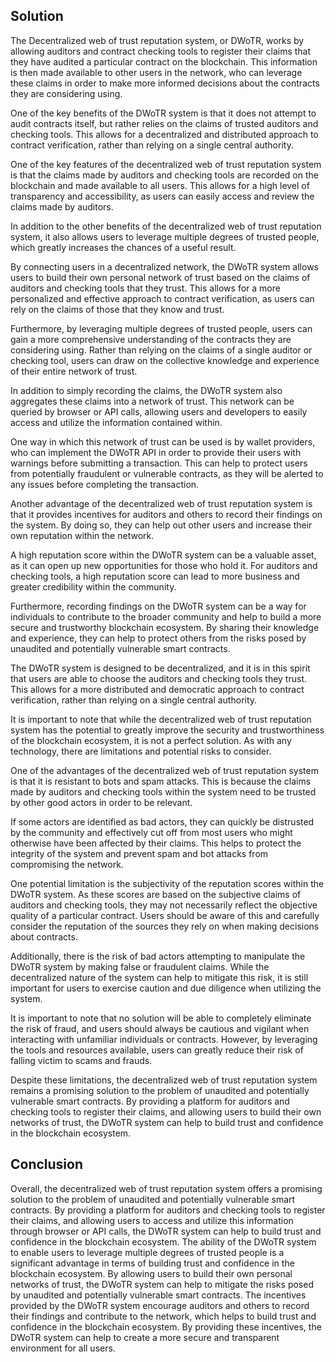 Solution
--------

The Decentralized web of trust reputation system, or DWoTR, works by allowing auditors and contract checking tools to register their claims that they have audited a particular contract on the blockchain. This information is then made available to other users in the network, who can leverage these claims in order to make more informed decisions about the contracts they are considering using.

One of the key benefits of the DWoTR system is that it does not attempt to audit contracts itself, but rather relies on the claims of trusted auditors and checking tools. This allows for a decentralized and distributed approach to contract verification, rather than relying on a single central authority.

One of the key features of the decentralized web of trust reputation system is that the claims made by auditors and checking tools are recorded on the blockchain and made available to all users. This allows for a high level of transparency and accessibility, as users can easily access and review the claims made by auditors.

In addition to the other benefits of the decentralized web of trust reputation system, it also allows users to leverage multiple degrees of trusted people, which greatly increases the chances of a useful result.

By connecting users in a decentralized network, the DWoTR system allows users to build their own personal network of trust based on the claims of auditors and checking tools that they trust. This allows for a more personalized and effective approach to contract verification, as users can rely on the claims of those that they know and trust.

Furthermore, by leveraging multiple degrees of trusted people, users can gain a more comprehensive understanding of the contracts they are considering using. Rather than relying on the claims of a single auditor or checking tool, users can draw on the collective knowledge and experience of their entire network of trust.

In addition to simply recording the claims, the DWoTR system also aggregates these claims into a network of trust. This network can be queried by browser or API calls, allowing users and developers to easily access and utilize the information contained within.

One way in which this network of trust can be used is by wallet providers, who can implement the DWoTR API in order to provide their users with warnings before submitting a transaction. This can help to protect users from potentially fraudulent or vulnerable contracts, as they will be alerted to any issues before completing the transaction.

Another advantage of the decentralized web of trust reputation system is that it provides incentives for auditors and others to record their findings on the system. By doing so, they can help out other users and increase their own reputation within the network.

A high reputation score within the DWoTR system can be a valuable asset, as it can open up new opportunities for those who hold it. For auditors and checking tools, a high reputation score can lead to more business and greater credibility within the community.

Furthermore, recording findings on the DWoTR system can be a way for individuals to contribute to the broader community and help to build a more secure and trustworthy blockchain ecosystem. By sharing their knowledge and experience, they can help to protect others from the risks posed by unaudited and potentially vulnerable smart contracts.

The DWoTR system is designed to be decentralized, and it is in this spirit that users are able to choose the auditors and checking tools they trust. This allows for a more distributed and democratic approach to contract verification, rather than relying on a single central authority.

It is important to note that while the decentralized web of trust reputation system has the potential to greatly improve the security and trustworthiness of the blockchain ecosystem, it is not a perfect solution. As with any technology, there are limitations and potential risks to consider.

One of the advantages of the decentralized web of trust reputation system is that it is resistant to bots and spam attacks. This is because the claims made by auditors and checking tools within the system need to be trusted by other good actors in order to be relevant.

If some actors are identified as bad actors, they can quickly be distrusted by the community and effectively cut off from most users who might otherwise have been affected by their claims. This helps to protect the integrity of the system and prevent spam and bot attacks from compromising the network.

One potential limitation is the subjectivity of the reputation scores within the DWoTR system. As these scores are based on the subjective claims of auditors and checking tools, they may not necessarily reflect the objective quality of a particular contract. Users should be aware of this and carefully consider the reputation of the sources they rely on when making decisions about contracts.

Additionally, there is the risk of bad actors attempting to manipulate the DWoTR system by making false or fraudulent claims. While the decentralized nature of the system can help to mitigate this risk, it is still important for users to exercise caution and due diligence when utilizing the system.

It is important to note that no solution will be able to completely eliminate the risk of fraud, and users should always be cautious and vigilant when interacting with unfamiliar individuals or contracts. However, by leveraging the tools and resources available, users can greatly reduce their risk of falling victim to scams and frauds.

Despite these limitations, the decentralized web of trust reputation system remains a promising solution to the problem of unaudited and potentially vulnerable smart contracts. By providing a platform for auditors and checking tools to register their claims, and allowing users to build their own networks of trust, the DWoTR system can help to build trust and confidence in the blockchain ecosystem.

Conclusion
----------
Overall, the decentralized web of trust reputation system offers a promising solution to the problem of unaudited and potentially vulnerable smart contracts. By providing a platform for auditors and checking tools to register their claims, and allowing users to access and utilize this information through browser or API calls, the DWoTR system can help to build trust and confidence in the blockchain ecosystem.
The ability of the DWoTR system to enable users to leverage multiple degrees of trusted people is a significant advantage in terms of building trust and confidence in the blockchain ecosystem. By allowing users to build their own personal networks of trust, the DWoTR system can help to mitigate the risks posed by unaudited and potentially vulnerable smart contracts.
The incentives provided by the DWoTR system encourage auditors and others to record their findings and contribute to the network, which helps to build trust and confidence in the blockchain ecosystem. By providing these incentives, the DWoTR system can help to create a more secure and transparent environment for all users.
